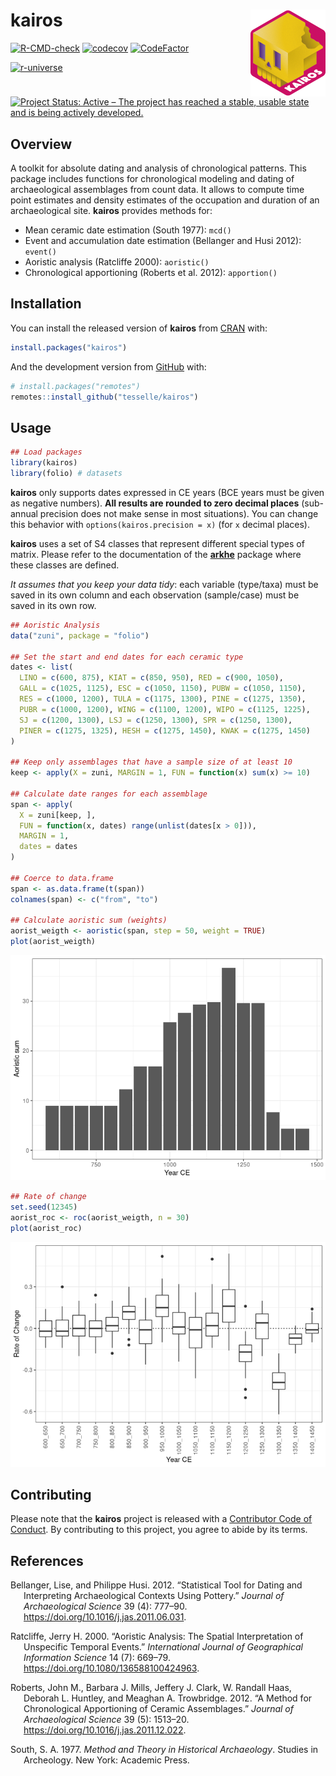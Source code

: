 
<!-- README.md is generated from README.Rmd. Please edit that file -->

# kairos <img width=120px src="man/figures/logo.png" align="right" />

<!-- badges: start -->

[![R-CMD-check](https://github.com/tesselle/kairos/workflows/R-CMD-check/badge.svg)](https://github.com/tesselle/kairos/actions)
[![codecov](https://codecov.io/gh/tesselle/kairos/branch/master/graph/badge.svg)](https://codecov.io/gh/tesselle/kairos)
[![CodeFactor](https://www.codefactor.io/repository/github/tesselle/kairos/badge)](https://www.codefactor.io/repository/github/tesselle/kairos)

[![r-universe](https://tesselle.r-universe.dev/badges/kairos)](https://tesselle.r-universe.dev)

[![Project Status: Active – The project has reached a stable, usable
state and is being actively
developed.](https://www.repostatus.org/badges/latest/active.svg)](https://www.repostatus.org/#active)
<!-- badges: end -->

## Overview

A toolkit for absolute dating and analysis of chronological patterns.
This package includes functions for chronological modeling and dating of
archaeological assemblages from count data. It allows to compute time
point estimates and density estimates of the occupation and duration of
an archaeological site. **kairos** provides methods for:

-   Mean ceramic date estimation (South 1977): `mcd()`
-   Event and accumulation date estimation (Bellanger and Husi 2012):
    `event()`
-   Aoristic analysis (Ratcliffe 2000): `aoristic()`
-   Chronological apportioning (Roberts et al. 2012): `apportion()`

## Installation

You can install the released version of **kairos** from
[CRAN](https://CRAN.R-project.org) with:

``` r
install.packages("kairos")
```

And the development version from [GitHub](https://github.com/) with:

``` r
# install.packages("remotes")
remotes::install_github("tesselle/kairos")
```

## Usage

``` r
## Load packages
library(kairos)
library(folio) # datasets
```

**kairos** only supports dates expressed in CE years (BCE years must be
given as negative numbers). **All results are rounded to zero decimal
places** (sub-annual precision does not make sense in most situations).
You can change this behavior with `options(kairos.precision = x)` (for
`x` decimal places).

**kairos** uses a set of S4 classes that represent different special
types of matrix. Please refer to the documentation of the
[**arkhe**](https://github.com/tesselle/arkhe) package where these
classes are defined.

*It assumes that you keep your data tidy*: each variable (type/taxa)
must be saved in its own column and each observation (sample/case) must
be saved in its own row.

``` r
## Aoristic Analysis
data("zuni", package = "folio")

## Set the start and end dates for each ceramic type
dates <- list(
  LINO = c(600, 875), KIAT = c(850, 950), RED = c(900, 1050),
  GALL = c(1025, 1125), ESC = c(1050, 1150), PUBW = c(1050, 1150),
  RES = c(1000, 1200), TULA = c(1175, 1300), PINE = c(1275, 1350),
  PUBR = c(1000, 1200), WING = c(1100, 1200), WIPO = c(1125, 1225),
  SJ = c(1200, 1300), LSJ = c(1250, 1300), SPR = c(1250, 1300),
  PINER = c(1275, 1325), HESH = c(1275, 1450), KWAK = c(1275, 1450)
)

## Keep only assemblages that have a sample size of at least 10
keep <- apply(X = zuni, MARGIN = 1, FUN = function(x) sum(x) >= 10)

## Calculate date ranges for each assemblage
span <- apply(
  X = zuni[keep, ],
  FUN = function(x, dates) range(unlist(dates[x > 0])),
  MARGIN = 1,
  dates = dates
)

## Coerce to data.frame
span <- as.data.frame(t(span))
colnames(span) <- c("from", "to")

## Calculate aoristic sum (weights)
aorist_weigth <- aoristic(span, step = 50, weight = TRUE)
plot(aorist_weigth)
```

![](man/figures/README-aoristic-1.png)<!-- -->

``` r
## Rate of change
set.seed(12345)
aorist_roc <- roc(aorist_weigth, n = 30)
plot(aorist_roc)
```

![](man/figures/README-aoristic-2.png)<!-- -->

## Contributing

Please note that the **kairos** project is released with a [Contributor
Code of Conduct](https://www.tesselle.org/conduct.html). By contributing
to this project, you agree to abide by its terms.

## References

<div id="refs" class="references csl-bib-body hanging-indent">

<div id="ref-bellanger2012" class="csl-entry">

Bellanger, Lise, and Philippe Husi. 2012. “Statistical Tool for Dating
and Interpreting Archaeological Contexts Using Pottery.” *Journal of
Archaeological Science* 39 (4): 777–90.
<https://doi.org/10.1016/j.jas.2011.06.031>.

</div>

<div id="ref-ratcliffe2000" class="csl-entry">

Ratcliffe, Jerry H. 2000. “Aoristic Analysis: The Spatial Interpretation
of Unspecific Temporal Events.” *International Journal of Geographical
Information Science* 14 (7): 669–79.
<https://doi.org/10.1080/136588100424963>.

</div>

<div id="ref-roberts2012" class="csl-entry">

Roberts, John M., Barbara J. Mills, Jeffery J. Clark, W. Randall Haas,
Deborah L. Huntley, and Meaghan A. Trowbridge. 2012. “A Method for
Chronological Apportioning of Ceramic Assemblages.” *Journal of
Archaeological Science* 39 (5): 1513–20.
<https://doi.org/10.1016/j.jas.2011.12.022>.

</div>

<div id="ref-south1977" class="csl-entry">

South, S. A. 1977. *Method and Theory in Historical Archaeology*.
Studies in Archeology. New York: Academic Press.

</div>

</div>
